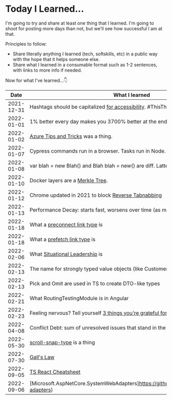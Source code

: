 # Today I Learned...

I'm going to try and share at least one thing that I learned. I'm going to shoot for posting more days than not, but we'll see how successful I am at that.

Principles to follow:

- Share literally anything I learned (tech, softskills, etc) in a public way with the hope that it helps someone else.
- Share what I learned in a consumable format such as 1-2 sentences, with links to more info if needed.

Now for what I've learned...👇

| Date       | What I learned                                                                                                                        | Tags             |
| ---------- | ------------------------------------------------------------------------------------------------------------------------------------- | ---------------- |
| 2021-12-31 | Hashtags should be capitalized [for accessibility](https://www.boia.org/blog/make-your-hashtags-accessible). #ThisThing > #thisthing. | #Marketing       |
| 2022-01-01 | 1% better every day makes you 3700% better at the end of the year.                                                                    | #SelfImprovement |
| 2022-01-02 | [Azure Tips and Tricks](https://microsoft.github.io/AzureTipsAndTricks/) was a thing.                                                 | #Azure           |
| 2022-01-07 | Cypress commands run in a browser. Tasks run in Node.                                                                                 | #JavaScript      |
| 2022-01-08 | var blah = new Blah() and Blah blah = new() are diff. Latter is not null.                                                             | #DotNet          |
| 2022-01-10 | Docker layers are a [Merkle Tree](https://en.wikipedia.org/wiki/Merkle_tree).                                                         | #Docker          |
| 2022-01-12 | Chrome updated in 2021 to block [Reverse Tabnabbing](https://www.zdnet.com/article/chrome-to-block-tab-nabbing-attacks/)              | #Security        |
| 2022-01-13 | Performance Decay: starts fast, worsens over time (as more data is added)                                                             | #Performance     |
| 2022-01-18 | What a [preconnect link type](https://developer.mozilla.org/en-US/docs/Web/HTML/Link_types/preconnect) is                             | #Web             |
| 2022-01-18 | What a [prefetch link type](https://developer.mozilla.org/en-US/docs/Web/HTML/Link_types/prefetch) is                                 | #Web             |
| 2022-02-06 | What [Situational Leadership](https://www.albrightglobal.com/post/leading-others-situational-leadership) is                           | #Leadership      |
| 2022-02-13 | The name for strongly typed value objects (like CustomerId) are [Tiny Types](http://oneeyedmen.com/inline-tiny-types.html)            | #Architecture    |
| 2022-02-13 | Pick and Omit are used in TS to create DTO-like types                                                                                 | #TypeScript      |
| 2022-02-21 | What RoutingTestingModule is in Angular                                                                                               | #Angular         |
| 2022-02-23 | Feeling nervous? Tell yourself [3 things you're grateful for](https://twitter.com/pgatour/status/1483952664119431168)                 | #SelfCare        |
| 2022-04-08 | Conflict Debt: sum of unresolved issues that stand in the way of progress.                                                            | #Conflict        |
| 2022-05-30 | [scroll-snap-type](https://twitter.com/Steve8708/status/1531388545960583168) is a thing                                               | #CSS             |
| 2022-07-30 | [Gall's Law](https://personalmba.com/galls-law/#:~:text=What%20Is%20'Gall's%20Law'%3F,then%20improve%20it%20over%20time)              | #Architecture    |
| 2022-09-05 | [TS React Cheatsheet](https://react-typescript-cheatsheet.netlify.app/docs/advanced/patterns_by_usecase/#wrappingmirroring)           | #TypeScript    |
| 2022-09-06 | [Microsoft.AspNetCore.SystemWebAdapters]https://github.com/dotnet/systemweb-adapters)                                                 | #AspNetCore    |
